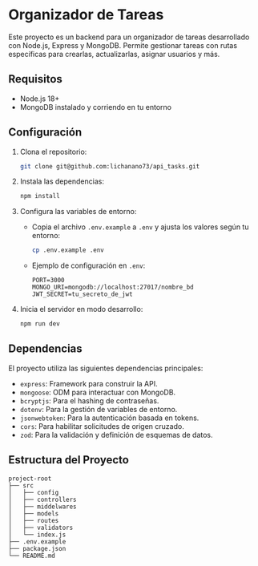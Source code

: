 # Organizador de Tareas

Este proyecto es un backend para un organizador de tareas desarrollado con Node.js, Express y MongoDB. Permite gestionar tareas con rutas específicas para crearlas, actualizarlas, asignar usuarios y más.

## Requisitos

- Node.js 18+
- MongoDB instalado y corriendo en tu entorno

## Configuración

1. Clona el repositorio:
   ```bash
   git clone git@github.com:lichanano73/api_tasks.git
   ```

2. Instala las dependencias:
   ```bash
   npm install
   ```

3. Configura las variables de entorno:
   - Copia el archivo `.env.example` a `.env` y ajusta los valores según tu entorno:
     ```bash
     cp .env.example .env
     ```

   - Ejemplo de configuración en `.env`:
     ```env
     PORT=3000
     MONGO_URI=mongodb://localhost:27017/nombre_bd
     JWT_SECRET=tu_secreto_de_jwt
     ```

4. Inicia el servidor en modo desarrollo:
   ```bash
   npm run dev
   ```

## Dependencias

El proyecto utiliza las siguientes dependencias principales:

- `express`: Framework para construir la API.
- `mongoose`: ODM para interactuar con MongoDB.
- `bcryptjs`: Para el hashing de contraseñas.
- `dotenv`: Para la gestión de variables de entorno.
- `jsonwebtoken`: Para la autenticación basada en tokens.
- `cors`: Para habilitar solicitudes de origen cruzado.
- `zod`: Para la validación y definición de esquemas de datos.

## Estructura del Proyecto

```
project-root
├── src
│   ├── config
│   ├── controllers
│   ├── middelwares
│   ├── models
│   ├── routes
│   ├── validators
│   └── index.js
├── .env.example
├── package.json
└── README.md
```
